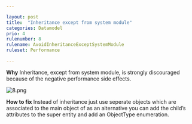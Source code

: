 ```yaml
---

layout: post
title:  "Inheritance except from system module"
categories: Datamodel
prio: 4
rulenumber: 8
rulename: AvoidInheritanceExceptSystemModule
ruleset: Performance

---
```


**Why**
Inheritance, except from system module, is strongly discouraged because of the negative performance side effects.

![8.png](https://github.com/Omnext/omnext.github.io/blob/master/assets/8.png)

**How to fix**
Instead of inheritance just use seperate objects which are associated to the main object of as an alternative you can add the child’s attributes to the super entity and add an ObjectType enumeration.
